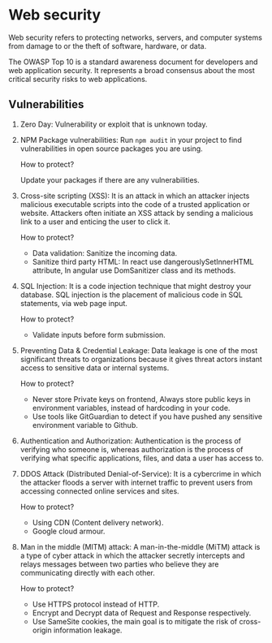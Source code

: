 # Web security

Web security refers to protecting networks, servers, and computer systems from damage to or the theft of software, hardware, or data.

The OWASP Top 10 is a standard awareness document for developers and web application security. It represents a broad consensus about the most critical security risks to web applications.

## Vulnerabilities

1. Zero Day:
   Vulnerability or exploit that is unknown today.

2. NPM Package vulnerabilities:
   Run `npm audit` in your project to find vulnerabilities in open source packages you are using.

   How to protect?

   Update your packages if there are any vulnerabilities.

3. Cross-site scripting (XSS):
   It is an attack in which an attacker injects malicious executable scripts into the code of a trusted application or website. Attackers often initiate an XSS attack by sending a malicious link to a user and enticing the user to click it.

   How to protect?

   - Data validation: Sanitize the incoming data.
   - Sanitize third party HTML:
     In react use dangerouslySetInnerHTML attribute,
     In angular use DomSanitizer class and its methods.

4. SQL Injection:
   It is a code injection technique that might destroy your database. SQL injection is the placement of malicious code in SQL statements, via web page input.

   How to protect?

   - Validate inputs before form submission.

5. Preventing Data & Credential Leakage:
   Data leakage is one of the most significant threats to organizations because it gives threat actors instant access to sensitive data or internal systems.

   How to protect?

   - Never store Private keys on frontend, Always store public keys in environment variables, instead of hardcoding in your code.
   - Use tools like GitGuardian to detect if you have pushed any sensitive environment variable to Github.

6. Authentication and Authorization:
   Authentication is the process of verifying who someone is, whereas authorization is the process of verifying what specific applications, files, and data a user has access to.

7. DDOS Attack (Distributed Denial-of-Service):
   It is a cybercrime in which the attacker floods a server with internet traffic to prevent users from accessing connected online services and sites.

   How to protect?

   - Using CDN (Content delivery network).
   - Google cloud armour.

8. Man in the middle (MITM) attack:
   A man-in-the-middle (MiTM) attack is a type of cyber attack in which the attacker secretly intercepts and relays messages between two parties who believe they are communicating directly with each other.

   How to protect?

   - Use HTTPS protocol instead of HTTP.
   - Encrypt and Decrypt data of Request and Response respectively.
   - Use SameSite cookies, the main goal is to mitigate the risk of cross-origin information leakage.
